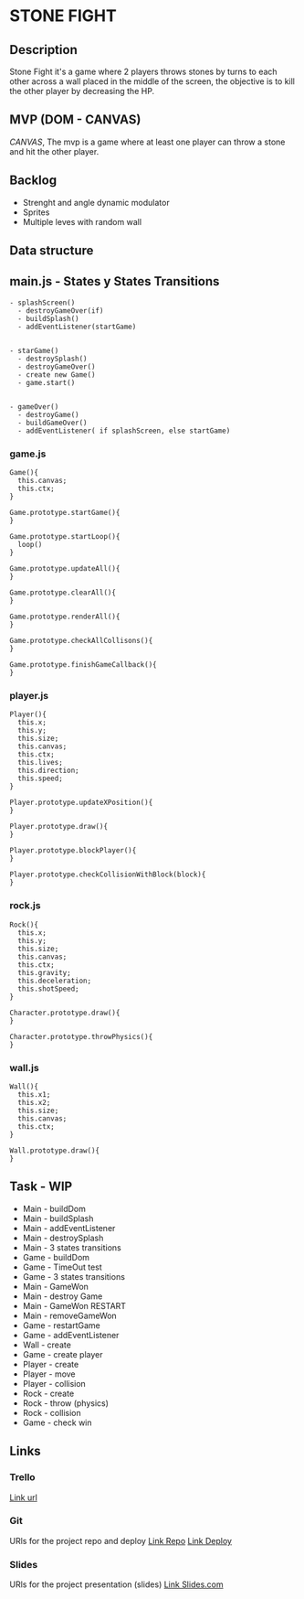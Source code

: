 # STONE FIGHT

## Description
Stone Fight it's a game where 2 players throws stones by turns to each other across a wall placed in the middle of the screen, the objective is to kill the other player by decreasing the HP.


## MVP (DOM - CANVAS)
*CANVAS*, The mvp is a game where at least one player can throw a stone and hit the other player.

## Backlog
- Strenght and angle dynamic modulator
- Sprites
- Multiple leves with random wall 


## Data structure

## main.js - States y States Transitions
```
- splashScreen()
  - destroyGameOver(if)
  - buildSplash()
  - addEventListener(startGame)
  
  
- starGame()
  - destroySplash()
  - destroyGameOver()
  - create new Game()
  - game.start()
  
  
- gameOver()
  - destroyGame()
  - buildGameOver()
  - addEventListener( if splashScreen, else startGame) 
```

### game.js
```
Game(){
  this.canvas;
  this.ctx;
}

Game.prototype.startGame(){
}

Game.prototype.startLoop(){
  loop()
}

Game.prototype.updateAll(){
}

Game.prototype.clearAll(){
}

Game.prototype.renderAll(){
}

Game.prototype.checkAllCollisons(){
}

Game.prototype.finishGameCallback(){
}
```

### player.js
```
Player(){
  this.x;
  this.y;
  this.size;
  this.canvas;
  this.ctx;
  this.lives;
  this.direction;
  this.speed;
}

Player.prototype.updateXPosition(){
}

Player.prototype.draw(){
}

Player.prototype.blockPlayer(){
}

Player.prototype.checkCollisionWithBlock(block){
}
```

### rock.js
```
Rock(){
  this.x;
  this.y;
  this.size;
  this.canvas;
  this.ctx;
  this.gravity;
  this.deceleration;
  this.shotSpeed;
}

Character.prototype.draw(){
}

Character.prototype.throwPhysics(){
}

```

### wall.js
```
Wall(){
  this.x1;
  this.x2;
  this.size;
  this.canvas;
  this.ctx;
}

Wall.prototype.draw(){
}
```
## Task - WIP
- Main - buildDom
- Main - buildSplash
- Main - addEventListener
- Main - destroySplash
- Main - 3 states transitions
- Game - buildDom
- Game - TimeOut test
- Game - 3 states transitions
- Main - GameWon
- Main - destroy Game
- Main - GameWon RESTART
- Main - removeGameWon
- Game - restartGame
- Game - addEventListener
- Wall - create
- Game - create player
- Player - create
- Player - move
- Player - collision
- Rock - create
- Rock - throw (physics)
- Rock - collision
- Game - check win

## Links


### Trello
[Link url](https://trello.com/b/7AltuuZb/stone-fight-kanban)


### Git
URls for the project repo and deploy
[Link Repo](https://github.com/zebader/Stone-Fight)
[Link Deploy]()


### Slides
URls for the project presentation (slides)
[Link Slides.com]()